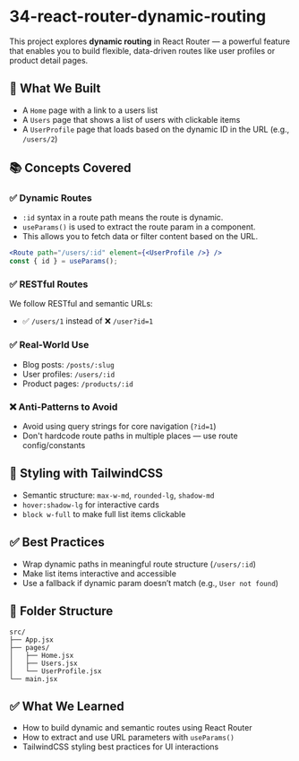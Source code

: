 # 34-react-router-dynamic-routing

This project explores **dynamic routing** in React Router — a powerful feature that enables you to build flexible, data-driven routes like user profiles or product detail pages.

## 🚀 What We Built

- A `Home` page with a link to a users list
- A `Users` page that shows a list of users with clickable items
- A `UserProfile` page that loads based on the dynamic ID in the URL (e.g., `/users/2`)

## 📚 Concepts Covered

### ✅ Dynamic Routes
- `:id` syntax in a route path means the route is dynamic.
- `useParams()` is used to extract the route param in a component.
- This allows you to fetch data or filter content based on the URL.

```jsx
<Route path="/users/:id" element={<UserProfile />} />
const { id } = useParams();
```

### ✅ RESTful Routes
We follow RESTful and semantic URLs:
- ✅ `/users/1` instead of ❌ `/user?id=1`

### ✅ Real-World Use
- Blog posts: `/posts/:slug`
- User profiles: `/users/:id`
- Product pages: `/products/:id`

### ❌ Anti-Patterns to Avoid
- Avoid using query strings for core navigation (`?id=1`)
- Don't hardcode route paths in multiple places — use route config/constants

## 🎨 Styling with TailwindCSS

- Semantic structure: `max-w-md`, `rounded-lg`, `shadow-md`
- `hover:shadow-lg` for interactive cards
- `block w-full` to make full list items clickable

## ✅ Best Practices

- Wrap dynamic paths in meaningful route structure (`/users/:id`)
- Make list items interactive and accessible
- Use a fallback if dynamic param doesn’t match (e.g., `User not found`)

## 📂 Folder Structure

```
src/
├── App.jsx
├── pages/
│   ├── Home.jsx
│   ├── Users.jsx
│   └── UserProfile.jsx
└── main.jsx
```

## ✅ What We Learned

- How to build dynamic and semantic routes using React Router
- How to extract and use URL parameters with `useParams()`
- TailwindCSS styling best practices for UI interactions